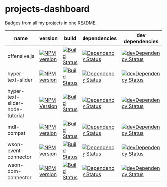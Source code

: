# projects-dashboard
Badges from all my projects in one README.

[offensive-travis-url]: http://travis-ci.org/muroc/offensive.js
[offensive-travis-image]: https://travis-ci.org/muroc/offensive.js.svg?branch=master
[offensive-david-url]: https://david-dm.org/muroc/offensive.js
[offensive-david-image]: https://david-dm.org/muroc/offensive.js.svg
[offensive-david-url-dev]: https://david-dm.org/muroc/offensive.js#info=devDependencies
[offensive-david-image-dev]: https://david-dm.org/muroc/offensive.js/dev-status.svg
[offensive-npm-url]: https://npmjs.org/package/offensive
[offensive-npm-image]: https://badge.fury.io/js/offensive.svg

[mdl-compat-travis-url]: http://travis-ci.org/muroc/mdl-compat
[mdl-compat-travis-image]: https://secure.travis-ci.org/muroc/mdl-compat.png?branch=master
[mdl-compat-david-url]: https://david-dm.org/muroc/mdl-compat
[mdl-compat-david-image]: https://david-dm.org/muroc/mdl-compat.svg
[mdl-compat-david-url-dev]: https://david-dm.org/muroc/mdl-compat?type=dev
[mdl-compat-david-image-dev]: https://david-dm.org/muroc/mdl-compat/dev-status.svg
[mdl-compat-npm-url]: https://npmjs.org/package/mdl-compat
[mdl-compat-npm-image]: https://badge.fury.io/js/mdl-compat.svg

[wson-ec-travis-url]: http://travis-ci.org/muroc/wson-event-connector
[wson-ec-travis-image]: https://api.travis-ci.org/muroc/wson-event-connector.svg
[wson-ec-david-url]: https://david-dm.org/muroc/wson-event-connector
[wson-ec-david-image]: https://david-dm.org/muroc/wson-event-connector.svg
[wson-ec-david-url-dev]: https://david-dm.org/muroc/wson-event-connector#info=devDependencies
[wson-ec-david-image-dev]: https://david-dm.org/muroc/wson-event-connector/dev-status.svg
[wson-ec-npm-url]: https://npmjs.org/package/wson-event-connector
[wson-ec-npm-image]: https://badge.fury.io/js/wson-event-connector.svg

[wson-dc-travis-url]: http://travis-ci.org/muroc/wson-dom-connector
[wson-dc-travis-image]: https://api.travis-ci.org/muroc/wson-dom-connector.svg
[wson-dc-david-url]: https://david-dm.org/muroc/wson-dom-connector
[wson-dc-david-image]: https://david-dm.org/muroc/wson-dom-connector.svg
[wson-dc-david-url-dev]: https://david-dm.org/muroc/wson-dom-connector?type=dev
[wson-dc-david-image-dev]: https://david-dm.org/muroc/wson-dom-connector/dev-status.svg
[wson-dc-npm-url]: https://npmjs.org/package/wson-dom-connector
[wson-dc-npm-image]: https://badge.fury.io/js/wson-dom-connector.svg

[hts-nt-travis-image]: https://travis-ci.org/muroc/hyper-text-slider-node-tutorial.svg?branch=master
[hts-nt-travis-url]: https://travis-ci.org/muroc/hyper-text-slider-node-tutorial
[hts-nt-david-image]: https://david-dm.org/muroc/hyper-text-slider-node-tutorial.svg
[hts-nt-david-url]: https://david-dm.org/muroc/hyper-text-slider-node-tutorial
[hts-nt-david-image-dev]: https://david-dm.org/muroc/hyper-text-slider-node-tutorial/dev-status.svg
[hts-nt-david-url-dev]: https://david-dm.org/muroc/hyper-text-slider-node-tutorial?type=dev
[hts-nt-npm-url]: https://npmjs.org/package/hyper-text-slider-node-tutorial
[hts-nt-npm-image]: https://badge.fury.io/js/hyper-text-slider-node-tutorial.svg

| name | version | build | dependencies | dev dependencies |
| ---- | ------- | ----- | ------------ | ---------------- |
| offensive.js | [![NPM version][offensive-npm-image]][offensive-npm-url] | [![Build Status][offensive-travis-image]][offensive-travis-url] | [![Dependency Status][offensive-david-image]][offensive-david-url] | [![devDependency Status][offensive-david-image-dev]][offensive-david-url-dev] |
| hyper-text-slider | [![NPM version](https://badge.fury.io/js/hyper-text-slider.svg)](https://npmjs.org/package/hyper-text-slider) | [![Build Status](https://travis-ci.org/muroc/hyper-text-slider.svg?branch=master)](https://travis-ci.org/muroc/hyper-text-slider) | [![Dependency Status](https://david-dm.org/muroc/hyper-text-slider.svg)](https://david-dm.org/muroc/hyper-text-slider) | [![devDependency Status](https://david-dm.org/muroc/hyper-text-slider/dev-status.svg)](https://david-dm.org/muroc/hyper-text-slider?type=dev) |
| hyper-text-slider-node-tutorial | [![NPM Version][hts-nt-npm-image]][hts-nt-npm-url] | [![Build Status][hts-nt-travis-image]][hts-nt-travis-url] | [![Dependency Status][hts-nt-david-image]][hts-nt-david-url] | [![devDependency Status][hts-nt-david-image-dev]][hts-nt-david-url-dev] | 
| mdl-compat | [![NPM version][mdl-compat-npm-image]][mdl-compat-npm-url] | [![Build Status][mdl-compat-travis-image]][mdl-compat-travis-url] | [![Dependency Status][mdl-compat-david-image]][mdl-compat-david-url] | [![devDependency Status][mdl-compat-david-image-dev]][mdl-compat-david-url-dev] |
| wson-event-connector | [![NPM version][wson-ec-npm-image]][wson-ec-npm-url] | [![Build Status][wson-ec-travis-image]][wson-ec-travis-url] | [![Dependency Status][wson-ec-david-image]][wson-ec-david-url] | [![devDependency Status][wson-ec-david-image-dev]][wson-ec-david-url-dev] |
| wson-dom-connector | [![NPM version][wson-dc-npm-image]][wson-dc-npm-url] | [![Build Status][wson-dc-travis-image]][wson-dc-travis-url] | [![Dependency Status][wson-dc-david-image]][wson-dc-david-url] | [![devDependency Status][wson-dc-david-image-dev]][wson-dc-david-url-dev] | 
